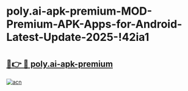 # poly.ai-apk-premium-MOD-Premium-APK-Apps-for-Android-Latest-Update-2025-!42ia1

# <h2><a href="https://6lzco9.esa.edu.pl?title=poly.ai-apk-premium&ref=42ia1">🔗👉 🔴 poly.ai-apk-premium</a></h2>

[![acn](https://github.com/user-attachments/assets/0f9c940e-d8b0-45ae-aac7-cd30a18b3e1c)](https://6lzco9.esa.edu.pl?title=poly.ai-apk-premium&ref=42ia1)

